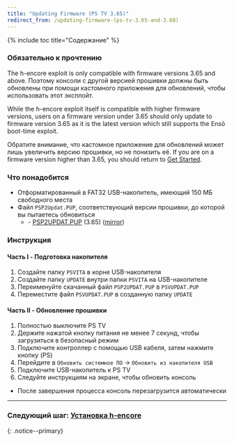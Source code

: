 ```yaml
---
title: "Updating Firmware (PS TV 3.65)"
redirect_from: /updating-firmware-(ps-tv-3.65-and-3.68)
---
```


{% include toc title="Содержание" %}

### Обязательно к прочтению

The h-encore exploit is only compatible with firmware versions 3.65 and above. Поэтому консоли с другой версией прошивки должны быть обновлены при помощи кастомного приложения для обновлений, чтобы использовать этот эксплойт.

While the h-encore exploit itself is compatible with higher firmware versions, users on a firmware version under 3.65 should only update to firmware version 3.65 as it is the latest version which still supports the Ensō boot-time exploit.

Обратите внимание, что кастомное приложение для обновлений может лишь увеличить версию прошивки, но не понизить её. If you are on a firmware version higher than 3.65, you should return to [Get Started](get-started).

### Что понадобится

* Отформатированный в FAT32 USB-накопитель, имеющий 150 МБ свободного места
* Файл `PSP2Updat.PUP`, соответствующий версии прошивки, до которой вы пытаетесь обновиться
  + <i class="fa fa-magnet" aria-hidden="true" title="Это magnet-ссылка. Воспользуйтесь торрент-клиентом, чтобы скачать этот файл."></i> - [PSP2UPDAT.PUP](magnet:?xt=urn:btih:5f2437f2141408c925ffc5d81ff76e94e1a4c493&dn=PSP2UPDAT.PUP&tr=udp%3A%2F%2Ftracker.coppersurfer.tk%3A6969%2Fannounce&tr=udp%3A%2F%2Ftracker.internetwarriors.net%3A1337%2Fannounce&tr=udp%3A%2F%2Ftracker.opentrackr.org%3A1337%2Fannounce&tr=udp%3A%2F%2F9.rarbg.to%3A2710%2Fannounce&tr=udp%3A%2F%2Fexodus.desync.com%3A6969%2Fannounce&tr=http%3A%2F%2Ftracker3.itzmx.com%3A6961%2Fannounce&tr=udp%3A%2F%2Fexplodie.org%3A6969%2Fannounce&tr=udp%3A%2F%2Ftracker.tiny-vps.com%3A6969%2Fannounce&tr=udp%3A%2F%2Fthetracker.org%3A80%2Fannounce&tr=udp%3A%2F%2Fipv4.tracker.harry.lu%3A80%2Fannounce&tr=udp%3A%2F%2Fdenis.stalker.upeer.me%3A6969%2Fannounce&tr=udp%3A%2F%2Ftracker1.itzmx.com%3A8080%2Fannounce&tr=udp%3A%2F%2Ftracker.torrent.eu.org%3A451%2Fannounce&tr=udp%3A%2F%2Ftracker.cyberia.is%3A6969%2Fannounce&tr=udp%3A%2F%2Fopen.stealth.si%3A80%2Fannounce&tr=udp%3A%2F%2Fopen.demonii.si%3A1337%2Fannounce&tr=udp%3A%2F%2Fbt.xxx-tracker.com%3A2710%2Fannounce&tr=http%3A%2F%2Ftracker4.itzmx.com%3A2710%2Fannounce&tr=udp%3A%2F%2Ftracker1.wasabii.com.tw%3A6969%2Fannounce&tr=udp%3A%2F%2Ftracker.port443.xyz%3A6969%2Fannounce) (3.65) ([mirror](https://web.archive.org/web/20180630222648id_/http://dus01.psp2.update.playstation.net/update/psp2/image/2017_0317/rel_0a0f2a9ae58968ac5d1d2127049c3cba/PSP2UPDAT.PUP))

### Инструкция

#### Часть I - Подготовка накопителя

1. Создайте папку `PSVITA` в корне USB-накопителя
1. Создайте папку `UPDATE` внутри папки `PSVITA` на USB-накопителе
1. Переименуйте скачанный файл `PSP2UPDAT.PUP` в `PSVUPDAT.PUP`
1. Переместите файл `PSVUPDAT.PUP` в созданную папку `UPDATE`

#### Часть II - Обновление прошивки

1. Полностью выключите PS TV
1. Держите нажатой кнопку питания не менее 7 секунд, чтобы загрузиться в безопасный режим
1. Подключите контроллер с помощью USB кабеля, затем нажмите кнопку (PS)
1. Перейдите в `Обновить системное ПО` -> `Обновить из накопителя USB`
1. Подключите USB-накопитель к PS TV
1. Следуйте инструкциям на экране, чтобы обновить консоль
  + После завершения процесса консоль перезагрузится автоматически

___

### Следующий шаг: [Установка h-encore](installing-h-encore)
{: .notice--primary}
